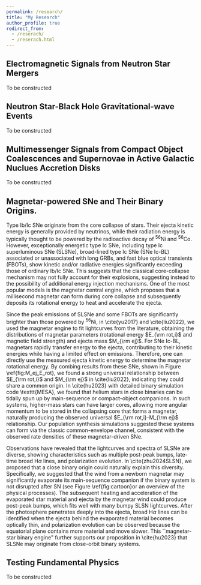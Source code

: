 ```yaml
---
permalink: /research/
title: "My Research"
author_profile: true
redirect_from: 
  - /reserach/
  - /reserach.html
---
```


## Electromagnetic Signals from Neutron Star Mergers


To be constructed

## Neutron Star-Black Hole Gravitational-wave Events


To be constructed

## Multimessenger Signals from Compact Object Coalescences and Supernovae in Active Galactic Nuclues Accretion Disks


To be constructed

## Magnetar-powered SNe and Their Binary Origins.

Type Ib/Ic SNe originate from the core collapse of stars. Their ejecta kinetic energy is generally provided by neutrinos, while their radiation energy is typically thought to be powered by the radioactive decay of $^{56}$Ni and $^{56}$Co. However, exceptionally energetic type Ic SNe, including type Ic superluminous SNe (SLSNe), broad-lined type Ic SNe (SNe Ic-BL) associated or unassociated with long GRBs, and fast blue optical transients (FBOTs), show kinetic and/or radiative energies significantly exceeding those of ordinary Ib/Ic SNe. This suggests that the classical core-collapse mechanism may not fully account for their explosions, suggesting instead to the possibility of additional energy injection mechanisms. One of the most popular models is the magnetar central engine, which proposes that a millisecond magnetar can form during core collapse and subsequently deposits its rotational energy to heat and accelerate the ejecta. 

Since the peak emissions of SLSNe and some FBOTs are significantly brighter than those powered by $^{56}$Ni, in \cite{yu2017} and \cite{liu2022}, we used the magnetar engine to fit lightcurves from the literature, obtaining the distributions of magnetar parameters (rotational energy $E_{\rm rot,i}$ and magnetic field strength) and ejecta mass $M_{\rm ej}$. For SNe Ic-BL, magnetars rapidly transfer energy to the ejecta, contributing to their kinetic energies while having a limited effect on emissions. Therefore, one can directly use the measured ejecta kinetic energy to determine the magnetar rotational energy. By combing results from these SNe, shown in Figure \ref{fig:M_ej_E_rot}, we found a strong universal relationship between $E_{\rm rot,i}$ and $M_{\rm ej}$ in \cite{liu2022}, indicating they could share a common origin. In \cite{hu2023} with detailed binary simulation code \texttt{MESA}, we found that helium stars in close binaries can be tidally spun up by main-sequence or compact-object companions. In such systems, higher-mass stars can have larger cores, allowing more angular momentum to be stored in the collapsing core that forms a magnetar, naturally producing the observed universal $E_{\rm rot,i}-M_{\rm ej}$ relationship. Our population synthesis simulations suggested these systems can form via the classic common-envelope channel, consistent with the observed rate densities of these magnetar-driven SNe.

Observations have revealed that the lightcurves and spectra of SLSNe are diverse, showing characteristics such as multiple post-peak bumps, late-time broad H$\alpha$ lines, and polarization evolution. In \cite{zhu2024SLSN}, we proposed that a close binary origin could naturally explain this diversity. Specifically, we suggested that the wind from a newborn magnetar may significantly evaporate its main-sequence companion if the binary system is not disrupted after SN (see Figure \ref{fig:cartoon}or an overview of the physical processes). The subsequent heating and acceleration of the evaporated star material and ejecta by the magnetar wind could produce post-peak bumps, which fits well with many bumpy SLSN lightcurves. After the photosphere penetrates deeply into the ejecta, broad H$\alpha$ lines can be identified when the ejecta behind the evaporated material becomes optically thin, and polarization evolution can be observed because the equatorial plane contains more material and move slower. This ``magnetar-star binary engine" further supports our proposition in \cite{hu2023} that SLSNe may originate from close-orbit binary systems.

## Testing Fundamental Physics

To be constructed
